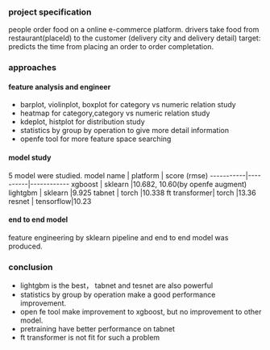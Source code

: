 ### project specification
 people order food on a online e-commerce platform. drivers take food from restaurant(placeId) to the customer (delivery city and delivery detail)
target: predicts the time from placing an order to order completation.
 ### approaches
 #### feature analysis and engineer
 - barplot, violinplot, boxplot for category vs numeric relation study
 - heatmap for category,category vs numeric relation study
 - kdeplot, histplot for distribution study
 - statistics by group by operation to give more detail information
 - openfe tool for more feature space searching 
 #### model study
 5 model were studied.
 model name | platform | score (rmse)
 -----------|----------|------------
 xgboost   | sklearn  |10.682, 10.60(by openfe augment)
lightgbm   | sklearn  |9.925
tabnet    | torch    |10.338
ft transformer| torch  |13.36
resnet    | tensorflow|10.23
#### end to end model
feature engineering by sklearn pipeline and end to end model was produced.
### conclusion
+ lightgbm is the best， tabnet and tesnet are also powerful
+ statistics by group by operation make a good performance improvement.
+ open fe tool make improvement to xgboost, but no improvement to other model.
+ pretraining have better performance on tabnet
+ ft transformer is not fit for such a problem



